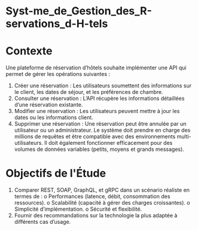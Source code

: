 # Syst-me_de_Gestion_des_R-servations_d-H-tels
# Contexte
Une plateforme de réservation d’hôtels souhaite implémenter une API qui permet de gérer les
opérations suivantes :
1. Créer une réservation : Les utilisateurs soumettent des informations sur le client, les dates de
séjour, et les préférences de chambre.
2. Consulter une réservation : L’API récupère les informations détaillées d’une réservation
existante.
3. Modifier une réservation : Les utilisateurs peuvent mettre à jour les dates ou les informations
client.
4. Supprimer une réservation : Une réservation peut être annulée par un utilisateur ou un
administrateur.
Le système doit prendre en charge des millions de requêtes et être compatible avec des
environnements multi-utilisateurs. Il doit également fonctionner efficacement pour des volumes de
données variables (petits, moyens et grands messages).
# Objectifs de l'Étude
1. Comparer REST, SOAP, GraphQL, et gRPC dans un scénario réaliste en termes de :
o Performances (latence, débit, consommation des ressources).
o Scalabilité (capacité à gérer des charges croissantes).
o Simplicité d’implémentation.
o Sécurité et flexibilité.
2. Fournir des recommandations sur la technologie la plus adaptée à différents cas d’usage.
